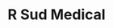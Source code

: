 ---
title: "R Sud Medical"
url: /la-seyne-sur-mer/r-sud-medical/
shop: approvisionnement médical
---